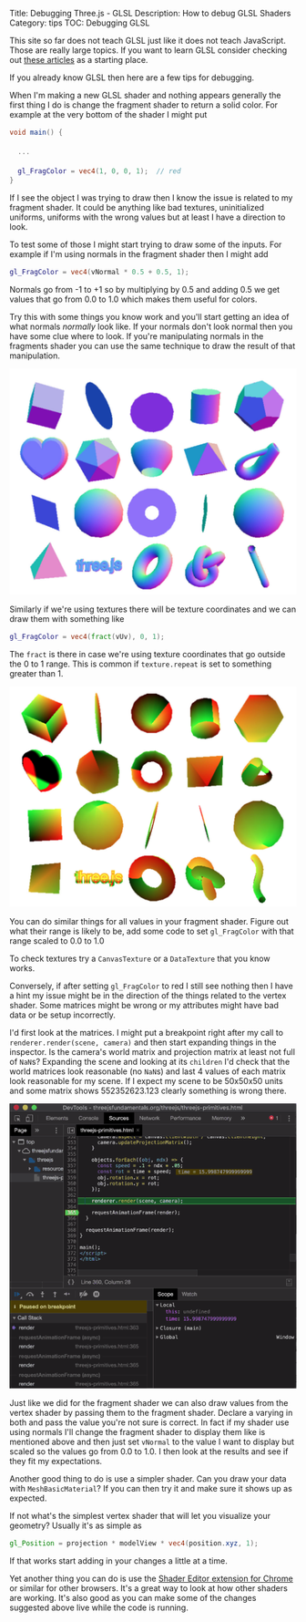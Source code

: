 Title: Debugging Three.js - GLSL
Description: How to debug GLSL Shaders
Category: tips
TOC: Debugging GLSL

This site so far does not teach GLSL just like it does not teach JavaScript.
Those are really large topics. If you want to learn GLSL consider checking out
[these articles](https://webglfundamentals.org) as a starting place.

If you already know GLSL then here are a few tips for debugging.

When I'm making a new GLSL shader and nothing appears generally
the first thing I do is change the fragment shader to return a solid
color. For example at the very bottom of the shader I might put

```glsl
void main() {

  ...

  gl_FragColor = vec4(1, 0, 0, 1);  // red
}
```

If I see the object I was trying to draw then I know the issue is
related to my fragment shader. It could be anything like bad textures,
uninitialized uniforms, uniforms with the wrong values but at least
I have a direction to look.

To test some of those I might start trying to draw some of the inputs.
For example if I'm using normals in the fragment shader then I might
add

```glsl
gl_FragColor = vec4(vNormal * 0.5 + 0.5, 1);
```

Normals go from -1 to +1 so by multiplying by 0.5 and adding 0.5 we get
values that go from 0.0 to 1.0 which makes them useful for colors.

Try this with some things you know work and you'll start getting an idea
of what normals *normally* look like. If your normals don't look normal
then you have some clue where to look. If you're manipulating normals
in the fragments shader you can use the same technique to draw the
result of that manipulation.

<div class="threejs_center"><img src="resources/images/standard-primitive-normals.jpg" style="width: 650px;"></div>

Similarly if we're using textures there will be texture coordinates and we
can draw them with something like

```glsl
gl_FragColor = vec4(fract(vUv), 0, 1);
```

The `fract` is there in case we're using texture coordinates that go outside
the 0 to 1 range. This is common if `texture.repeat` is set to something greater
than 1.

<div class="threejs_center"><img src="resources/images/standard-primitive-uvs.jpg" style="width: 650px;"></div>

You can do similar things for all values in your fragment shader. Figure out
what their range is likely to be, add some code to set `gl_FragColor` with
that range scaled to 0.0 to 1.0

To check textures try a `CanvasTexture` or a `DataTexture` that you 
know works.

Conversely, if after setting `gl_FragColor` to red I still see nothing
then I have a hint my issue might be in the direction of the things
related to the vertex shader. Some matrices might be wrong or my
attributes might have bad data or be setup incorrectly.

I'd first look at the matrices. I might put a breakpoint right after
my call to `renderer.render(scene, camera)` and then start expanding
things in the inspector. Is the camera's world matrix and projection
matrix at least not full of `NaN`s? Expanding the scene and looking
at its `children` I'd check that the world matrices look reasonable (no `NaN`s)
and last 4 values of each matrix look reasonable for my scene. If I 
expect my scene to be 50x50x50 units and some matrix shows 552352623.123 
clearly something is wrong there.

<div class="threejs_center"><img src="resources/images/inspect-matrices.gif"></div>

Just like we did for the fragment shader we can also draw values from the
vertex shader by passing them to the fragment shader. Declare a varying
in both and pass the value you're not sure is correct. In fact if my
shader use using normals I'll change the fragment shader to display them
like is mentioned above and then just set `vNormal` to the value I want 
to display but scaled so the values go from 0.0 to 1.0. I then look at the
results and see if they fit my expectations.

Another good thing to do is use a simpler shader. Can you draw your data
with `MeshBasicMaterial`? If you can then try it and make sure it shows
up as expected.

If not what's the simplest vertex shader that will let you visualize your
geometry? Usually it's as simple as

```glsl
gl_Position = projection * modelView * vec4(position.xyz, 1);
```

If that works start adding in your changes a little at a time.

Yet another thing you can do is use the
[Shader Editor extension for Chrome](https://chrome.google.com/webstore/detail/shader-editor/ggeaidddejpbakgafapihjbgdlbbbpob?hl=en)
or similar for other browsers. It's a great way to look at how other shaders
are working. It's also good as you can make some of the changes suggested above
live while the code is running.




